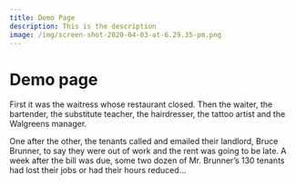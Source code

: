 ```yaml
---
title: Demo Page
description: This is the description
image: /img/screen-shot-2020-04-03-at-6.29.35-pm.png
---
```


# Demo page

First it was the waitress whose restaurant closed. Then the waiter, the
bartender, the substitute teacher, the hairdresser, the tattoo artist and the
Walgreens manager.

One after the other, the tenants called and emailed their landlord, Bruce Brunner, to say they were out of work and the rent was going to be late. A week after the bill was due, some two dozen of Mr. Brunner’s 130 tenants had lost their jobs or had their hours reduced...